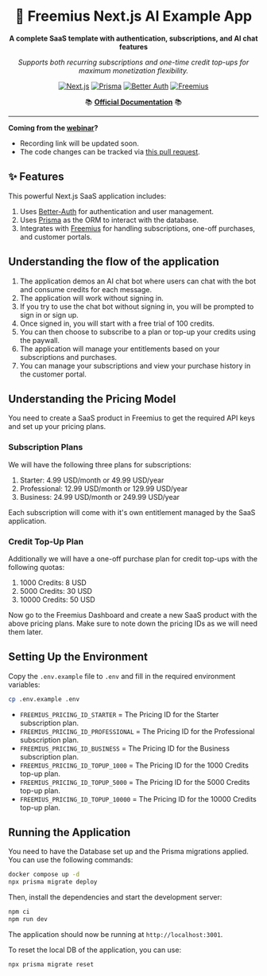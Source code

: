 <div align="center">

# 🚀 Freemius Next.js AI Example App

**A complete SaaS template with authentication, subscriptions, and AI chat features**

_Supports both recurring subscriptions and one-time credit top-ups for maximum monetization flexibility._

[![Next.js](https://img.shields.io/badge/Next.js-15-black?logo=next.js)](https://nextjs.org/)
[![Prisma](https://img.shields.io/badge/Prisma-6-2D3748?logo=prisma)](https://www.prisma.io/)
[![Better Auth](https://img.shields.io/badge/Better--Auth-1-blue)](https://www.better-auth.com/)
[![Freemius](https://img.shields.io/badge/Freemius-SaaS-green)](https://freemius.com/)

📚 **[Official Documentation](https://freemius.com/help/documentation/saas-sdk/framework/nextjs/)** 📚

</div>

---

**Coming from the [webinar](https://freemius.com/build-and-monetize-your-saas-webinar/)?**

- Recording link will be updated soon.
- The code changes can be tracked via [this pull request](https://github.com/Freemius/ai-chat-nextjs-example/pull/2).

## ✨ Features

This powerful Next.js SaaS application includes:

1. Uses [Better-Auth](https://www.better-auth.com/) for authentication and user management.
2. Uses [Prisma](https://www.prisma.io/) as the ORM to interact with the database.
3. Integrates with [Freemius](https://freemius.com/) for handling subscriptions, one-off purchases, and customer
   portals.

## Understanding the flow of the application

1. The application demos an AI chat bot where users can chat with the bot and consume credits for each message.
1. The application will work without signing in.
1. If you try to use the chat bot without signing in, you will be prompted to sign in or sign up.
1. Once signed in, you will start with a free trial of 100 credits.
1. You can then choose to subscribe to a plan or top-up your credits using the paywall.
1. The application will manage your entitlements based on your subscriptions and purchases.
1. You can manage your subscriptions and view your purchase history in the customer portal.

## Understanding the Pricing Model

You need to create a SaaS product in Freemius to get the required API keys and set up your pricing plans.

### Subscription Plans

We will have the following three plans for subscriptions:

1. Starter: 4.99 USD/month or 49.99 USD/year
2. Professional: 12.99 USD/month or 129.99 USD/year
3. Business: 24.99 USD/month or 249.99 USD/year

Each subscription will come with it's own entitlement managed by the SaaS application.

### Credit Top-Up Plan

Additionally we will have a one-off purchase plan for credit top-ups with the following quotas:

1. 1000 Credits: 8 USD
2. 5000 Credits: 30 USD
3. 10000 Credits: 50 USD

Now go to the Freemius Dashboard and create a new SaaS product with the above pricing plans. Make sure to note down the
pricing IDs as we will need them later.

## Setting Up the Environment

Copy the `.env.example` file to `.env` and fill in the required environment variables:

```bash
cp .env.example .env
```

- `FREEMIUS_PRICING_ID_STARTER` = The Pricing ID for the Starter subscription plan.
- `FREEMIUS_PRICING_ID_PROFESSIONAL` = The Pricing ID for the Professional subscription plan.
- `FREEMIUS_PRICING_ID_BUSINESS` = The Pricing ID for the Business subscription plan.
- `FREEMIUS_PRICING_ID_TOPUP_1000` = The Pricing ID for the 1000 Credits top-up plan.
- `FREEMIUS_PRICING_ID_TOPUP_5000` = The Pricing ID for the 5000 Credits top-up plan.
- `FREEMIUS_PRICING_ID_TOPUP_10000` = The Pricing ID for the 10000 Credits top-up plan.

## Running the Application

You need to have the Database set up and the Prisma migrations applied. You can use the following commands:

```bash
docker compose up -d
npx prisma migrate deploy
```

Then, install the dependencies and start the development server:

```bash
npm ci
npm run dev
```

The application should now be running at `http://localhost:3001`.

To reset the local DB of the application, you can use:

```bash
npx prisma migrate reset
```
